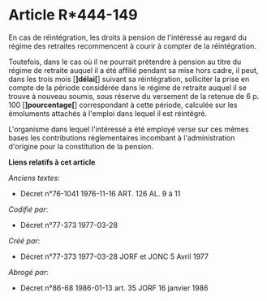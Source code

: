 # Article R*444-149

En cas de réintégration, les droits à pension de l'intéressé au regard du régime des retraites recommencent à courir à
compter de la réintégration.

Toutefois, dans le cas où il ne pourrait prétendre à pension au titre du régime de retraite auquel il a été affilié pendant
sa mise hors cadre, il peut, dans les trois mois [**]délai[**] suivant sa réintégration, solliciter la prise en compte de la
période considérée dans le régime de retraite auquel il se trouve à nouveau soumis, sous réserve du versement de la retenue
de 6 p. 100 [**]pourcentage[**] correspondant à cette période, calculée sur les émoluments attachés à l'emploi dans lequel il
est réintégré.

L'organisme dans lequel l'intéressé a été employé verse sur ces mêmes bases les contributions réglementaires incombant à
l'administration d'origine pour la constitution de la pension.

**Liens relatifs à cet article**

_Anciens textes_:

  - Décret n°76-1041 1976-11-16 ART. 126 AL. 9 à 11

_Codifié par_:

  - Décret n°77-373 1977-03-28

_Créé par_:

  - Décret n°77-373 1977-03-28 JORF et JONC 5 Avril 1977

_Abrogé par_:

  - Décret n°86-68 1986-01-13 art. 35 JORF 16 janvier 1986
